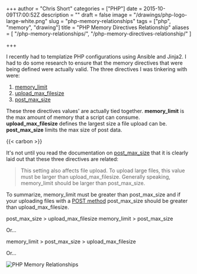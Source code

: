 +++
author = "Chris Short"
categories = ["PHP"]
date = 2015-10-09T17:00:52Z
description = ""
draft = false
image = "/drawings/php-logo-large-white.png"
slug = "php-memory-relationships"
tags = ["php", "memory", "drawing"]
title = "PHP Memory Directives Relationship"
aliases = [
    "/php-memory-relationships/",
    "/php-memory-directives-relationship/"
]

+++

I recently had to templatize PHP configurations using Ansible and Jinja2. I had to do some research to ensure that the memory directives that were being defined were actually valid. The three directives I was tinkering with were:

1. [memory_limit](http://docs.php.net/manual/en/ini.core.php#ini.memory-limit)
2. [upload\_max\_filesize](http://php.net/manual/en/ini.core.php#ini.upload-max-filesize)
3. [post\_max\_size](http://php.net/manual/en/ini.core.php#ini.post-max-size)



These three directives values' are actually tied together. **memory\_limit** is the max amount of memory that a script can consume. **upload\_max\_filesize** defines the largest size a file upload can be. **post\_max\_size** limits the max size of post data.

{{< carbon >}}

It's not until you read the documentation on [post\_max\_size](http://php.net/manual/en/ini.core.php#ini.post-max-size) that it is clearly laid out that these three directives are related:

>This setting also affects file upload. To upload large files, this value must be larger than upload\_max\_filesize. Generally speaking, memory_limit should be larger than post\_max\_size.

To summarize, memory\_limit must be greater than post\_max\_size and if your uploading files with a [POST method](http://www.w3schools.com/tags/ref_httpmethods.asp) post\_max\_size should be greater than upload\_max\_filesize.

post\_max\_size > upload\_max\_filesize
memory\_limit > post\_max\_size

Or...

memory\_limit > post\_max\_size > upload\_max\_filesize

Or...

![PHP Memory Relationships](/drawings/php-memory-relationships.png)

